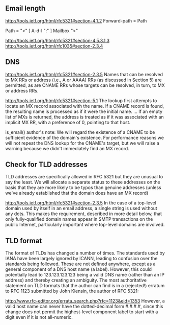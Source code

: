 Email length
------------
http://tools.ietf.org/html/rfc5321#section-4.1.2
  Forward-path   = Path

  Path           = "<" [ A-d-l ":" ] Mailbox ">"

http://tools.ietf.org/html/rfc5321#section-4.5.3.1.3
http://tools.ietf.org/html/rfc1035#section-2.3.4

DNS
---

http://tools.ietf.org/html/rfc5321#section-2.3.5
  Names that can
  be resolved to MX RRs or address (i.e., A or AAAA) RRs (as discussed
  in Section 5) are permitted, as are CNAME RRs whose targets can be
  resolved, in turn, to MX or address RRs.

http://tools.ietf.org/html/rfc5321#section-5.1
  The lookup first attempts to locate an MX record associated with the
  name.  If a CNAME record is found, the resulting name is processed as
  if it were the initial name. ... If an empty list of MXs is returned,
  the address is treated as if it was associated with an implicit MX
  RR, with a preference of 0, pointing to that host.

is_email() author's note: We will regard the existence of a CNAME to be
sufficient evidence of the domain's existence. For performance reasons
we will not repeat the DNS lookup for the CNAME's target, but we will
raise a warning because we didn't immediately find an MX record.

Check for TLD addresses
-----------------------
TLD addresses are specifically allowed in RFC 5321 but they are
unusual to say the least. We will allocate a separate
status to these addresses on the basis that they are more likely
to be typos than genuine addresses (unless we've already
established that the domain does have an MX record)

http://tools.ietf.org/html/rfc5321#section-2.3.5
  In the case
  of a top-level domain used by itself in an email address, a single
  string is used without any dots.  This makes the requirement,
  described in more detail below, that only fully-qualified domain
  names appear in SMTP transactions on the public Internet,
  particularly important where top-level domains are involved.

TLD format
----------
The format of TLDs has changed a number of times. The standards
used by IANA have been largely ignored by ICANN, leading to
confusion over the standards being followed. These are not defined
anywhere, except as a general component of a DNS host name (a label).
However, this could potentially lead to 123.123.123.123 being a
valid DNS name (rather than an IP address) and thereby creating
an ambiguity. The most authoritative statement on TLD formats that
the author can find is in a (rejected!) erratum to RFC 1123
submitted by John Klensin, the author of RFC 5321:

http://www.rfc-editor.org/errata_search.php?rfc=1123&eid=1353
  However, a valid host name can never have the dotted-decimal
  form #.#.#.#, since this change does not permit the highest-level
  component label to start with a digit even if it is not all-numeric.
